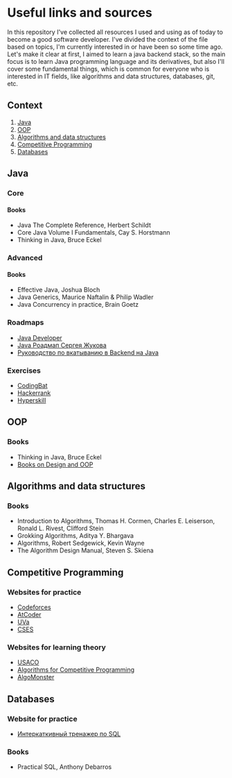 # Useful links and sources
In this repository I've collected all resources I used and using as of today to become a good software developer. I've divided the context of the file based on topics, I'm currently interested in or have been so some time ago. Let's make it clear at first, I aimed to learn a java backend stack, so the main focus is to learn Java programming language and its derivatives, but also I'll cover some fundamental things, which is common for everyone who is interested in IT fields, like algorithms and data structures, databases, git, etc. 

## Context
1. [Java](#java)
2. [OOP](#oop)
3. [Algorithms and data structures](#algorithms-and-data-structures)
4. [Competitive Programming](#competitive-programming)
5. [Databases](#databases)

## Java
### Core
#### Books
- Java The Complete Reference, Herbert Schildt
- Core Java Volume I Fundamentals, Cay S. Horstmann
- Thinking in Java, Bruce Eckel
### Advanced
#### Books
- Effective Java, Joshua Bloch
- Java Generics, Maurice Naftalin & Philip Wadler
- Java Concurrency in practice, Brain Goetz

### Roadmaps
- [Java Developer](https://roadmap.sh/java)
- [Java Роадмап Сергея Жукова](https://zhukovsd.github.io/java-backend-learning-course/)
- [Руководство по вкатыванию в Backend на Java](https://eightm.github.io/JavaBackendStartGuide/)

### Exercises
- [CodingBat](https://codingbat.com/java)
- [Hackerrank](https://www.hackerrank.com/domains/java)
- [Hyperskill](https://hyperskill.org/)

## OOP
### Books
- Thinking in Java, Bruce Eckel
- [Books on Design and OOP](http://sergeyteplyakov.blogspot.com/2014/07/books-on-design-and-ood.html)

## Algorithms and data structures
### Books
- Introduction to Algorithms, Thomas H. Cormen, Charles E. Leiserson, Ronald L. Rivest, Clifford Stein
- Grokking Algorithms, Aditya Y. Bhargava
- Algorithms, Robert Sedgewick, Kevin Wayne
- The Algorithm Design Manual, Steven S. Skiena

## Competitive Programming
### Websites for practice
- [Codeforces](https://codeforces.com/)
- [AtCoder](https://atcoder.jp/home)
- [UVa](https://onlinejudge.org/index.php)
- [CSES](https://cses.fi/)
### Websites for learning theory
- [USACO](https://usaco.guide/)
- [Algorithms for Competitive Programming](https://cp-algorithms.com/)
- [AlgoMonster](https://algo.monster/)

## Databases
### Website for practice
- [Интеркаткивный тренажер по SQL](https://stepik.org/course/63054/syllabus)
### Books
- Practical SQL, Anthony Debarros


<!-- ## Git

## Competative Programming  -->
